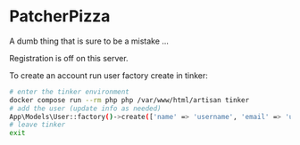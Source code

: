 # PatcherPizza

A dumb thing that is sure to be a mistake ...

Registration is off on this server.

To create an account run user factory create in tinker:
```bash
# enter the tinker environment
docker compose run --rm php php /var/www/html/artisan tinker
# add the user (update info as needed)
App\Models\User::factory()->create(['name' => 'username', 'email' => 'username@example.com', 'password' => Illuminate\Support\Facades\Hash::make('password')])
# leave tinker
exit
```
